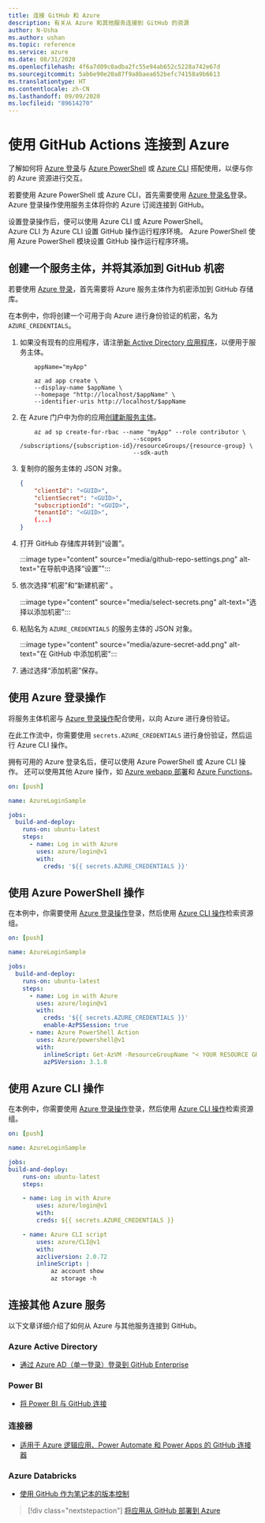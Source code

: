 ```yaml
---
title: 连接 GitHub 和 Azure
description: 有关从 Azure 和其他服务连接到 GitHub 的资源
author: N-Usha
ms.author: ushan
ms.topic: reference
ms.service: azure
ms.date: 08/31/2020
ms.openlocfilehash: 4f6a7d09c0adba2fc55e94ab652c5228a742e67d
ms.sourcegitcommit: 5ab6e90e20a87f9a8baea652befc74158a9b6613
ms.translationtype: HT
ms.contentlocale: zh-CN
ms.lasthandoff: 09/09/2020
ms.locfileid: "89614270"
---
```

# <a name="use-github-actions-to-connect-to-azure"></a>使用 GitHub Actions 连接到 Azure

了解如何将 [Azure 登录](https://github.com/Azure/login)与 [Azure PowerShell](https://github.com/Azure/PowerShell) 或 [Azure CLI](https://github.com/Azure/CLI) 搭配使用，以便与你的 Azure 资源进行交互。

若要使用 Azure PowerShell 或 Azure CLI，首先需要使用 [Azure 登录名](https://github.com/marketplace/actions/azure-login)登录。 Azure 登录操作使用服务主体将你的 Azure 订阅连接到 GitHub。

设置登录操作后，便可以使用 Azure CLI 或 Azure PowerShell。  
Azure CLI 为 Azure CLI 设置 GitHub 操作运行程序环境。 Azure PowerShell 使用 Azure PowerShell 模块设置 GitHub 操作运行程序环境。


## <a name="create-a-service-principal-and-add-it-to-github-secret"></a>创建一个服务主体，并将其添加到 GitHub 机密

若要使用 [Azure 登录](https://github.com/marketplace/actions/azure-login)，首先需要将 Azure 服务主体作为机密添加到 GitHub 存储库。

在本例中，你将创建一个可用于向 Azure 进行身份验证的机密，名为 `AZURE_CREDENTIALS`。  

1. 如果没有现有的应用程序，请注册[新 Active Directory 应用程序](https://docs.microsoft.com/azure/active-directory/develop/howto-create-service-principal-portal#register-an-application-with-azure-ad-and-create-a-service-principal&preserve-view=true)，以便用于服务主体。

    ```azurecli-interactive
        appName="myApp"

        az ad app create \
        --display-name $appName \
        --homepage "http://localhost/$appName" \
        --identifier-uris http://localhost/$appName
    ```

1. 在 Azure 门户中为你的应用[创建新服务主体](https://docs.microsoft.com/cli/azure/create-an-azure-service-principal-azure-cli?view=azure-cli-latest)。 

    ```azurecli-interactive
        az ad sp create-for-rbac --name "myApp" --role contributor \
                                    --scopes /subscriptions/{subscription-id}/resourceGroups/{resource-group} \
                                    --sdk-auth
    ```

1. 复制你的服务主体的 JSON 对象。

    ```json
    {
        "clientId": "<GUID>",
        "clientSecret": "<GUID>",
        "subscriptionId": "<GUID>",
        "tenantId": "<GUID>",
        (...)
    }
    ```

1. 打开 GitHub 存储库并转到“设置”。

    :::image type="content" source="media/github-repo-settings.png" alt-text="在导航中选择“设置”":::

1. 依次选择“机密”和“新建机密” 。

    :::image type="content" source="media/select-secrets.png" alt-text="选择以添加机密":::

1. 粘贴名为 `AZURE_CREDENTIALS` 的服务主体的 JSON 对象。 

    :::image type="content" source="media/azure-secret-add.png" alt-text="在 GitHub 中添加机密":::

1. 通过选择“添加机密”保存。

## <a name="use-the-azure-login-action"></a>使用 Azure 登录操作

将服务主体机密与 [Azure 登录操作](https://github.com/Azure/login)配合使用，以向 Azure 进行身份验证。

在此工作流中，你需要使用 `secrets.AZURE_CREDENTIALS` 进行身份验证，然后运行 Azure CLI 操作。

拥有可用的 Azure 登录名后，便可以使用 Azure PowerShell 或 Azure CLI 操作。 还可以使用其他 Azure 操作，如 [Azure webapp 部署](https://github.com/Azure/webapps-deploy)和 [Azure Functions](https://github.com/Azure/functions-action)。

```yaml
on: [push]

name: AzureLoginSample

jobs:
  build-and-deploy:
    runs-on: ubuntu-latest
    steps:
      - name: Log in with Azure
        uses: azure/login@v1
        with:
          creds: '${{ secrets.AZURE_CREDENTIALS }}'
```

## <a name="use-the-azure-powershell-action"></a>使用 Azure PowerShell 操作

在本例中，你需要使用 [Azure 登录操作](https://github.com/Azure/login)登录，然后使用 [Azure CLI 操作](https://github.com/azure/powershell)检索资源组。

```yaml
on: [push]

name: AzureLoginSample

jobs:
  build-and-deploy:
    runs-on: ubuntu-latest
    steps:
      - name: Log in with Azure
        uses: azure/login@v1
        with:
          creds: '${{ secrets.AZURE_CREDENTIALS }}'
          enable-AzPSSession: true
      - name: Azure PowerShell Action
        uses: Azure/powershell@v1
        with:
          inlineScript: Get-AzVM -ResourceGroupName "< YOUR RESOURCE GROUP >"
          azPSVersion: 3.1.0
```

## <a name="use-the-azure-cli-action"></a>使用 Azure CLI 操作

在本例中，你需要使用 [Azure 登录操作](https://github.com/Azure/login)登录，然后使用 [Azure CLI 操作](https://github.com/Azure/CLI)检索资源组。


```yaml
on: [push]

name: AzureLoginSample

jobs:
build-and-deploy:
    runs-on: ubuntu-latest
    steps:

    - name: Log in with Azure
        uses: azure/login@v1
        with:
        creds: ${{ secrets.AZURE_CREDENTIALS }}

    - name: Azure CLI script
        uses: azure/CLI@v1
        with:
        azcliversion: 2.0.72
        inlineScript: |
            az account show
            az storage -h
```

## <a name="connect-with-other-azure-services"></a>连接其他 Azure 服务

以下文章详细介绍了如何从 Azure 与其他服务连接到 GitHub。  

### <a name="azure-active-directory"></a>Azure Active Directory 

- [通过 Azure AD（单一登录）登录到 GitHub Enterprise](https://docs.microsoft.com/azure/active-directory/saas-apps/github-tutorial)   

### <a name="power-bi"></a>Power BI

- [将 Power BI 与 GitHub 连接](https://docs.microsoft.com/power-bi/service-connect-to-github)   

### <a name="connectors"></a>连接器

- [适用于 Azure 逻辑应用、Power Automate 和 Power Apps 的 GitHub 连接器](https://docs.microsoft.com/connectors/github/)   

### <a name="azure-databricks"></a>Azure Databricks

- [使用 GitHub 作为笔记本的版本控制](https://docs.microsoft.com/azure/databricks/notebooks/github-version-control) 

> [!div class="nextstepaction"]
> [将应用从 GitHub 部署到 Azure](deploy-to-azure.md)
